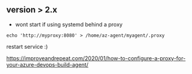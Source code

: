 ## version > 2.x

* wont start if using systemd behind a proxy

`echo 'http://myproxy:8080' > /home/az-agent/myagent/.proxy`

restart service :)

https://improveandrepeat.com/2020/01/how-to-configure-a-proxy-for-your-azure-devops-build-agent/
